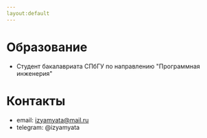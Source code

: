 ```yaml
---
layout:default
---
```


# Образование 
- Студент бакалавриата СПбГУ по направлению "Программная инженерия"

# Контакты
- email: izyamyata@mail.ru
- telegram: @izyamyata
